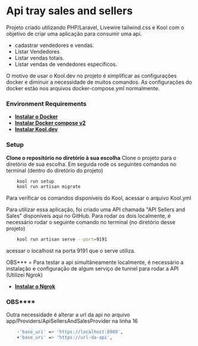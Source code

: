 # Api tray sales and sellers

Projeto criado utilizando PHP/Laravel, Livewire tailwind.css e Kool com o objetivo de criar uma aplicação para consumir uma api.
 - cadastrar vendedores e vendas.
 - Listar Vendedores
 - Listar vendas totais.
 - Listar vendas de vendedores específicos.


O motivo de usar o Kool.dev no projeto é simplificar as configurações docker e diminuir a necessidade de muitos comandos.
As configurações do docker estão nos arquivos docker-compose.yml normalmente.

### Environment Requirements

- **[Instalar o Docker](https://docs.docker.com/get-docker/)**
- **[Instalar Docker compose v2](https://docs.docker.com/compose/install/)**
- **[Instalar Kool.dev](https://kool.dev/docs/getting-started/installation)**


### Setup

**Clone o repositório no diretório à sua escolha**
Clone o projeto para o diretório de sua escolha.
Em seguida rode os seguintes comandos no terminal (dentro do diretório do projeto)

```bash
    kool run setup
    kool run artisan migrate
```
Para verificar os comandos disponíveis do Kool, acessar o arquivo Kool.yml

Para utilizar essa aplicação, foi criado uma API chamada "API Sellers and Sales" disponíveis aqui no GitHub. Para rodar os dois localmente, é necessário rodar o seguinte comando no terminal (no diretório desse projeto)

```bash
    kool run artisan serve --port=9191
```
acessar o localhost na porta 9191 que o serve utiliza.

OBS*** = Para testar a api simultâneamente localmente, é necessário a instalação e configuração de algum serviço de tunnel para rodar a API (Utilizei Ngrok)

- **[Instalar o Ngrok](https://ngrok.com/docs/getting-started/)**

### OBS****
Outra necessidade é alterar a url da api no arquivo app/Providers/ApiSellersAndSalesProvider na linha 16

```bash
    -'base_uri' => 'https://localhost:8989',
    +'base_uri' => 'https://url-da-api',
```